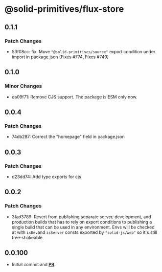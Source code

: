 # @solid-primitives/flux-store

## 0.1.1

### Patch Changes

- 53f08cc: fix: Move `"@solid-primitives/source"` export condition under import in package.json
  (Fixes #774, Fixes #749)

## 0.1.0

### Minor Changes

- ea09f71: Remove CJS support. The package is ESM only now.

## 0.0.4

### Patch Changes

- 74db287: Correct the "homepage" field in package.json

## 0.0.3

### Patch Changes

- d23dd74: Add type exports for cjs

## 0.0.2

### Patch Changes

- 3fad3789: Revert from publishing separate server, development, and production builds that has to rely on export conditions
  to publishing a single build that can be used in any environment.
  Envs will be checked at with `isDev`and `isServer` consts exported by `"solid-js/web"` so it's still tree-shakeable.

## 0.0.100

- Initial commit and [**PR**](https://github.com/solidjs-community/solid-primitives/pull/327).
